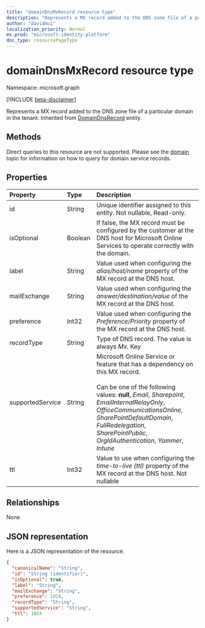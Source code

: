 ```yaml
---
title: "domainDnsMxRecord resource type"
description: "Represents a MX record added to the DNS zone file of a particular domain in the tenant. Inherited from DomainDnsRecord entity."
author: "davidmu1"
localization_priority: Normal
ms.prod: "microsoft-identity-platform"
doc_type: resourcePageType
---
```


# domainDnsMxRecord resource type

Namespace: microsoft.graph

[!INCLUDE [beta-disclaimer](../../includes/beta-disclaimer.md)]

Represents a MX record added to the DNS zone file of a particular domain in the tenant. Inherited from [DomainDnsRecord](domaindnsrecord.md) entity.

## Methods
Direct queries to this resource are not supported. Please see the [domain](domain.md) topic for information on how to query for domain service records.

## Properties
| Property	   | Type	|Description|
|:---------------|:--------|:----------|
|id|String| Unique identifier assigned to this entity. Not nullable, Read-only.|
|isOptional|Boolean| If false, the MX record must be configured by the customer at the DNS host for Microsoft Online Services to operate correctly with the domain. |
|label|String| Value used when configuring the *alias/host/name* property of the MX record at the DNS host. |
|mailExchange|String| Value used when configuring the *answer/destination/value* of the MX record at the DNS host.|
|preference|Int32| Value used when configuring the *Preference/Priority* property of the MX record at the DNS host. |
|recordType|String| Type of DNS record. The value is always *Mx*. Key |
|supportedService|String| Microsoft Online Service or feature that has a dependency on this MX record.</br></br>Can be one of the following values: **null**, *Email*, *Sharepoint*, *EmailInternalRelayOnly*, *OfficeCommunicationsOnline*, *SharePointDefaultDomain*, *FullRedelegation*, *SharePointPublic*, *OrgIdAuthentication*, *Yammer*, *Intune* |
|ttl|Int32| Value to use when configuring the *time-to-live (ttl)* property of the MX record at the DNS host. Not nullable |

## Relationships
None

## JSON representation
Here is a JSON representation of the resource.

<!-- {
  "blockType": "resource",
  "optionalProperties": [

  ],
  "@odata.type": "microsoft.graph.domainDnsMxRecord"
}-->

```json
{
  "canonicalName": "String",
  "id": "String (identifier)",
  "isOptional": true,
  "label": "String",
  "mailExchange": "String",
  "preference": 1024,
  "recordType": "String",
  "supportedService": "String",
  "ttl": 1024
}

```

<!-- uuid: 8fcb5dbc-d5aa-4681-8e31-b001d5168d79
2015-10-25 14:57:30 UTC -->
<!--
{
  "type": "#page.annotation",
  "description": "domainDnsMxRecord resource",
  "keywords": "",
  "section": "documentation",
  "tocPath": "",
  "suppressions": []
}
-->
